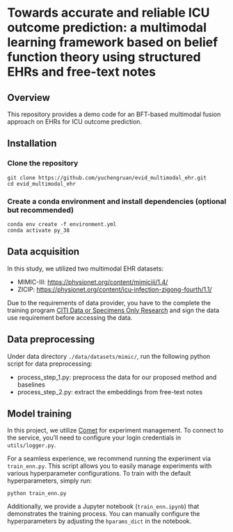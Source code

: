 # Towards accurate and reliable ICU outcome prediction: a multimodal learning framework based on belief function theory using structured EHRs and free-text notes

## Overview

This repository provides a demo code for an BFT-based multimodal fusion approach on EHRs for ICU outcome prediction.

## Installation

### Clone the repository

```
git clone https://github.com/yuchengruan/evid_multimodal_ehr.git
cd evid_multimodal_ehr
```

### Create a conda environment and install dependencies (optional but recommended)

```
conda env create -f environment.yml
conda activate py_38
```

## Data acquisition

In this study, we utilized two multimodal EHR datasets: 

- MIMIC-III: https://physionet.org/content/mimiciii/1.4/
- ZICIP: https://physionet.org/content/icu-infection-zigong-fourth/1.1/

Due to the requirements of data provider, you have to the complete the training program [CITI Data or Specimens Only Research](https://physionet.org/content/icu-infection-zigong-fourth/view-required-training/1.1/#1) and sign the data use requirement before accessing the data.

## Data preprocessing

Under data directory `./data/datasets/mimic/`, run the following python script for data preprocessing:

- process_step_1.py: preprocess the data for our proposed method and baselines
- process_step_2.py: extract the embeddings from free-text notes

## Model training

In this project, we utilize [Comet](https://www.comet.com/site/?utm_source=chatgpt.com) for experiment management. To connect to the service, you’ll need to configure your login credentials in `utils/logger.py`.

For a seamless experience, we recommend running the experiment via `train_enn.py`. This script allows you to easily manage experiments with various hyperparameter configurations. To train with the default hyperparameters, simply run:

```
python train_enn.py
```

Additionally, we provide a Jupyter notebook (`train_enn.ipynb`) that demonstrates the training process. You can manually configure the hyperparameters by adjusting the `hparams_dict` in the notebook.